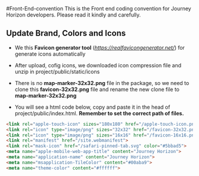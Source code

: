 #Front-End-convention
This is the Front end coding convention for Journey Horizon developers. Please read it kindly and carefully.


## Update Brand, Colors and Icons

- We this **Favicon generator tool** (*https://realfavicongenerator.net/*) for generate icons automatically

- After upload, cofig icons, we downloaded icon compression file and unzip in project/public/static/icons

- There is no **map-marker-32x32.png** file in the package, so we need to clone this **favicon-32x32.png** file and rename the new clone file to **map-marker-32x32.png**

- You will see a html code below, copy and paste it in the head of project/public/index.html. **Remember to set the correct path of files.**

```html
<link rel="apple-touch-icon" sizes="180x180" href="/apple-touch-icon.png">
<link rel="icon" type="image/png" sizes="32x32" href="/favicon-32x32.png">
<link rel="icon" type="image/png" sizes="16x16" href="/favicon-16x16.png">
<link rel="manifest" href="/site.webmanifest">
<link rel="mask-icon" href="/safari-pinned-tab.svg" color="#5bbad5">
<meta name="apple-mobile-web-app-title" content="Journey Horizon">
<meta name="application-name" content="Journey Horizon">
<meta name="msapplication-TileColor" content="#00aba9">
<meta name="theme-color" content="#ffffff">
```

